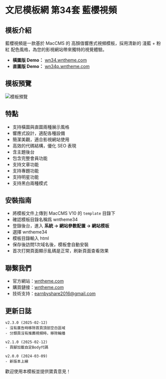 # 文尼模板網 第34套 藍櫻視頻

## 模板介紹
藍櫻視頻是一款基於 MacCMS 的 高顏值響應式視頻模板，採用清新的 淺藍 + 粉紅 配色風格，為您的影視網站帶來獨特的視覺體驗。
- **橫圖版 Demo：** [wn34.wntheme.com](http://wn34.wntheme.com)
- **直圖版 Demo：** [wn34p.wntheme.com](http://wn34p.wntheme.com)

## 模板預覽
![模板預覽](https://wntheme.com/wp-content/uploads/2024/03/11180811370-scaled.webp)

## 特點
- 支持橫圖與直圖兩種展示風格
- 響應式設計，適配各種設備
- 簡潔美觀，適合影視網站使用
- 高效的代碼結構，優化 SEO 表現
- 含主題後台
- 包含完整會員功能
- 支持文章功能
- 支持專題功能
- 支持明星功能
- 支持黑白兩種模式

## 安裝指南
- 將模板文件上傳到 MacCMS V10 的 `template` 目錄下
- 確認模板目錄名稱爲 wntheme34
- 登錄後台，進入 **系統 -> 網站參數配置 -> 網站模板**
- 選擇 wntheme34
- 模板目錄輸入 html
- 保存後訪問1次域名後，模板會自動安裝
- 首次打開頁面顯示亂碼是正常，刷新頁面查看效果

## 聯繫我們
- 官方網站：[wntheme.com](http://wntheme.com)
- 購買鏈接：[wntheme.com](http://wntheme.com/wntheme34)
- 技術支持：[earnbyshare2016@gmail.com](mailto:earnbyshare2016@gmail.com)

## 更新日誌
```
v2.3.0 (2025-02-12)
- 沒有廣告時移除首頁頂部空白區域
- 分類頁沒有推薦視頻時，移除輪播

v2.1.0 (2025-02-12)
- 頁腳加載自定Body代碼

v2.0.0 (2024-03-09)
- 新版本上線
```

歡迎使用本模板並提供寶貴意見！
